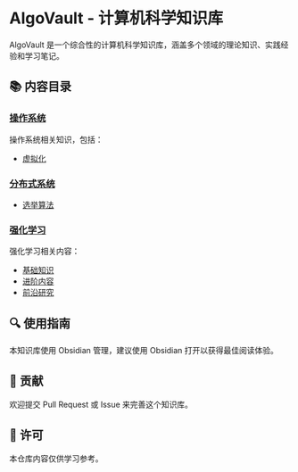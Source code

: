 # AlgoVault - 计算机科学知识库

AlgoVault 是一个综合性的计算机科学知识库，涵盖多个领域的理论知识、实践经验和学习笔记。

## 📚 内容目录

### [操作系统](./操作系统/)
操作系统相关知识，包括：
- [虚拟化](./操作系统/虚拟化/)

### [分布式系统](./分布式/)
- [选举算法](./分布式系统/选举)
### [强化学习](./强化学习/)
强化学习相关内容：
- [基础知识](./强化学习/基础/)
- [进阶内容](./强化学习/进阶/)
- [前沿研究](./强化学习/前沿/)

## 🔍 使用指南

本知识库使用 Obsidian 管理，建议使用 Obsidian 打开以获得最佳阅读体验。

## 🤝 贡献

欢迎提交 Pull Request 或 Issue 来完善这个知识库。

## 📝 许可

本仓库内容仅供学习参考。